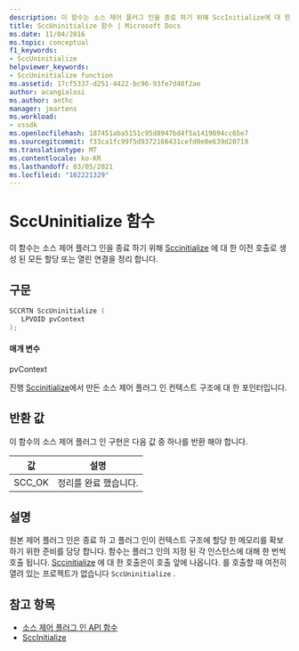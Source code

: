 ```yaml
---
description: 이 함수는 소스 제어 플러그 인을 종료 하기 위해 SccInitialize에 대 한 이전 호출로 생성 된 모든 할당 또는 열린 연결을 정리 합니다.
title: SccUninitialize 함수 | Microsoft Docs
ms.date: 11/04/2016
ms.topic: conceptual
f1_keywords:
- SccUninitialize
helpviewer_keywords:
- SccUninitialize function
ms.assetid: 17cf5337-d251-4422-bc96-93fe7d48f2ae
author: acangialosi
ms.author: anthc
manager: jmartens
ms.workload:
- vssdk
ms.openlocfilehash: 187451aba5151c95d8947bd4f5a1419894cc65e7
ms.sourcegitcommit: f33ca1fc99f5d9372166431cefd0e0e639d20719
ms.translationtype: MT
ms.contentlocale: ko-KR
ms.lasthandoff: 03/05/2021
ms.locfileid: "102221329"
---
```

# <a name="sccuninitialize-function"></a>SccUninitialize 함수
이 함수는 소스 제어 플러그 인을 종료 하기 위해 [Sccinitialize](../extensibility/sccinitialize-function.md) 에 대 한 이전 호출로 생성 된 모든 할당 또는 열린 연결을 정리 합니다.

## <a name="syntax"></a>구문

```cpp
SCCRTN SccUninitialize (
   LPVOID pvContext
);
```

#### <a name="parameters"></a>매개 변수
 pvContext

진행 [Sccinitialize](../extensibility/sccinitialize-function.md)에서 만든 소스 제어 플러그 인 컨텍스트 구조에 대 한 포인터입니다.

## <a name="return-value"></a>반환 값
 이 함수의 소스 제어 플러그 인 구현은 다음 값 중 하나를 반환 해야 합니다.

|값|설명|
|-----------|-----------------|
|SCC_OK|정리를 완료 했습니다.|

## <a name="remarks"></a>설명
 원본 제어 플러그 인은 종료 하 고 플러그 인이 컨텍스트 구조에 할당 한 메모리를 확보 하기 위한 준비를 담당 합니다. 함수는 플러그 인의 지정 된 각 인스턴스에 대해 한 번씩 호출 됩니다. [Sccinitialize](../extensibility/sccinitialize-function.md) 에 대 한 호출은이 호출 앞에 나옵니다. 를 호출할 때 여전히 열려 있는 프로젝트가 없습니다 `SccUninitialize` .

## <a name="see-also"></a>참고 항목
- [소스 제어 플러그 인 API 함수](../extensibility/source-control-plug-in-api-functions.md)
- [SccInitialize](../extensibility/sccinitialize-function.md)

